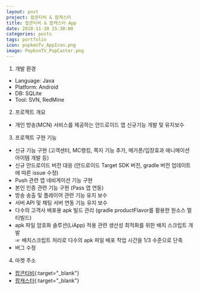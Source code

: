 ```yaml
---
layout: post
project: 팝콘티비 & 팝캐스터
title: 팝콘티비 & 팝캐스터 App
date: 2018-11-30 15:30:00 
categories: posts 
tags: portfolio
icon: popkonTv_AppIcon.png
image: PopkonTV_PopCaster.png
---
```


1) 개발 환경  
 - Language: Java  
 - Platform: Android  
 - DB: SQLite  
 - Tool: SVN, RedMine  

2) 프로젝트 개요  
 - 개인 방송(MCN) 서비스를 제공하는 안드로이드 앱 신규기능 개발 및 유지보수  

3) 프로젝트 구현 기능  
 - 신규 기능 구현 (고객센터, MC랭킹, 쪽지 기능 추가, 메가폰/입장효과 애니메이션 아이템 개발 등)  
 - 신규 안드로이드 버전 대응 (안드로이드 Target SDK 버전, gradle 버전 업데이트에 따른 issue 수정)  
 - Push 관련 앱 네비게이션 기능 구현  
 - 본인 인증 관련 기능 구현 (Pass 앱 연동)  
 - 방송 송출 및 플레이어 관련 기능 유지 보수  
 - 서버 API 및 채팅 서버 연동 기능 유지 보수  
 - 다수의 고객사 배포용 apk 빌드 관리 (gradle productFlavor를 활용한 원소스 멀티빌드)  
 - apk 파일 암호화 솔루션(LiApp) 적용 관련 생산성 최적화를 위한 배치 스크립트 개발  
   ☞ 배치스크립트 처리로 다수의 apk 파일 배포 작업 시간을 1/3 수준으로 단축  
 - 버그 수정  
 
4) 마켓 주소  
 - [팝콘티비](https://play.google.com/store/apps/details?id=com.theenm.android.cir&hl=ko){:target="_blank"}  
 - [팝캐스터](https://play.google.com/store/apps/details?id=com.theenm.ios&hl=ko){:target="_blank"}  